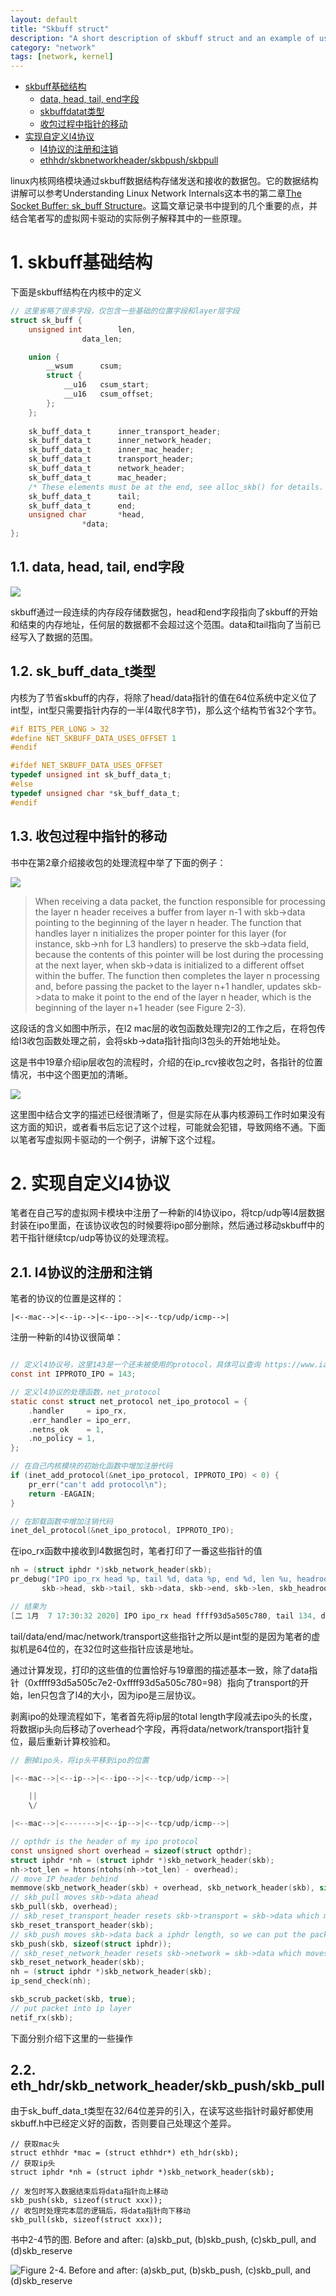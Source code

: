 ```yaml
---
layout: default
title: "Skbuff struct"
description: "A short description of skbuff struct and an example of using skbuff related functions"
category: "network"
tags: [network, kernel]
---
```


<!-- TOC -->

- [skbuff基础结构](#skbuff基础结构)
    - [data, head, tail, end字段](#data-head-tail-end字段)
    - [skbuffdatat类型](#skbuffdatat类型)
    - [收包过程中指针的移动](#收包过程中指针的移动)
- [实现自定义l4协议](#实现自定义l4协议)
    - [l4协议的注册和注销](#l4协议的注册和注销)
    - [ethhdr/skbnetworkheader/skbpush/skbpull](#ethhdrskbnetworkheaderskbpushskbpull)

<!-- /TOC -->

linux内核网络模块通过skbuff数据结构存储发送和接收的数据包。它的数据结构讲解可以参考Understanding Linux Network Internals这本书的第二章[The Socket Buffer: sk_buff Structure](http://www.embeddedlinux.org.cn/linux_net/0596002556/understandlni-CHP-2-SECT-1.html])。这篇文章记录书中提到的几个重要的点，并结合笔者写的虚拟网卡驱动的实际例子解释其中的一些原理。

# 1. skbuff基础结构

下面是skbuff结构在内核中的定义

```c
// 这里省略了很多字段，仅包含一些基础的位置字段和layer层字段
struct sk_buff {
	unsigned int		len,
				data_len;

	union {
		__wsum		csum;
		struct {
			__u16	csum_start;
			__u16	csum_offset;
		};
	};
	
	sk_buff_data_t		inner_transport_header;
	sk_buff_data_t		inner_network_header;
	sk_buff_data_t		inner_mac_header;
	sk_buff_data_t		transport_header;
	sk_buff_data_t		network_header;
	sk_buff_data_t		mac_header;
	/* These elements must be at the end, see alloc_skb() for details.  */
	sk_buff_data_t		tail;
	sk_buff_data_t		end;
	unsigned char		*head,
				*data;
};
```

## 1.1. data, head, tail, end字段

![](/images/skbuff/understandlni_0202.jpg)

skbuff通过一段连续的内存段存储数据包，head和end字段指向了skbuff的开始和结束的内存地址，任何层的数据都不会超过这个范围。data和tail指向了当前已经写入了数据的范围。

## 1.2. sk_buff_data_t类型

内核为了节省skbuff的内存，将除了head/data指针的值在64位系统中定义位了int型，int型只需要指针内存的一半(4取代8字节)，那么这个结构节省32个字节。

```c
#if BITS_PER_LONG > 32
#define NET_SKBUFF_DATA_USES_OFFSET 1
#endif

#ifdef NET_SKBUFF_DATA_USES_OFFSET
typedef unsigned int sk_buff_data_t;
#else
typedef unsigned char *sk_buff_data_t;
#endif
```

## 1.3. 收包过程中指针的移动

书中在第2章介绍接收包的处理流程中举了下面的例子：

![](/images/skbuff/understandlni_0203.jpg)

> When receiving a data packet, the function responsible for processing the layer n header receives a buffer from layer n-1 with skb->data pointing to the beginning of the layer n header. The function that handles layer n initializes the proper pointer for this layer (for instance, skb->nh for L3 handlers) to preserve the skb->data field, because the contents of this pointer will be lost during the processing at the next layer, when skb->data is initialized to a different offset within the buffer. The function then completes the layer n processing and, before passing the packet to the layer n+1 handler, updates skb->data to make it point to the end of the layer n header, which is the beginning of the layer n+1 header (see Figure 2-3).

这段话的含义如图中所示，在l2 mac层的收包函数处理完l2的工作之后，在将包传给l3收包函数处理之前，会将skb->data指针指向l3包头的开始地址处。

这是书中19章介绍ip层收包的流程时，介绍的在ip_rcv接收包之时，各指针的位置情况，书中这个图更加的清晰。

![](/images/skbuff/understandlni_1901.jpg)

这里图中结合文字的描述已经很清晰了，但是实际在从事内核源码工作时如果没有这方面的知识，或者看书后忘记了这个过程，可能就会犯错，导致网络不通。下面以笔者写虚拟网卡驱动的一个例子，讲解下这个过程。

# 2. 实现自定义l4协议

笔者在自己写的虚拟网卡模块中注册了一种新的l4协议ipo，将tcp/udp等l4层数据封装在ipo里面，在该协议收包的时候要将ipo部分删除，然后通过移动skbuff中的若干指针继续tcp/udp等协议的处理流程。

## 2.1. l4协议的注册和注销

笔者的协议的位置是这样的：

```
|<--mac-->|<--ip-->|<--ipo-->|<--tcp/udp/icmp-->|
```

注册一种新的l4协议很简单：

```c

// 定义l4协议号，这里143是一个还未被使用的protocol，具体可以查询 https://www.iana.org/assignments/protocol-numbers/protocol-numbers.xhtml
const int IPPROTO_IPO = 143;

// 定义l4协议的处理函数，net_protocol
static const struct net_protocol net_ipo_protocol = {
	.handler     = ipo_rx,
	.err_handler = ipo_err,
	.netns_ok    = 1,
	.no_policy = 1,
};

// 在自己内核模块的初始化函数中增加注册代码
if (inet_add_protocol(&net_ipo_protocol, IPPROTO_IPO) < 0) {
	pr_err("can't add protocol\n");
	return -EAGAIN;
}

// 在卸载函数中增加注销代码
inet_del_protocol(&net_ipo_protocol, IPPROTO_IPO);
```

在ipo_rx函数中接收到l4数据包时，笔者打印了一番这些指针的值

```c
nh = (struct iphdr *)skb_network_header(skb);
pr_debug("IPO ipo_rx head %p, tail %d, data %p, end %d, len %u, headroom %d, mac %d, network %d, transport %d, ip payload len %d\n",
	   skb->head, skb->tail, skb->data, skb->end, skb->len, skb_headroom(skb), skb->mac_header, skb->network_header, skb->transport_header, ntohs(nh->tot_len));

// 结果为
[二 1月  7 17:30:32 2020] IPO ipo_rx head ffff93d5a505c780, tail 134, data ffff93d5a505c7e2, end 192, len 36, headroom 98, mac 64, network 78, transport 98, ip payload len 56
```

tail/data/end/mac/network/transport这些指针之所以是int型的是因为笔者的虚拟机是64位的，在32位时这些指针应该是地址。

通过计算发现，打印的这些值的位置恰好与19章图的描述基本一致，除了data指针（0xffff93d5a505c7e2-0xffff93d5a505c780=98）指向了transport的开始，len只包含了l4的大小，因为ipo是三层协议。

剥离ipo的处理流程如下，笔者首先将ip层的total length字段减去ipo头的长度，将数据ip头向后移动了overhead个字段，再将data/network/transport指针复位，最后重新计算校验和。

```c
// 删掉ipo头，将ip头平移到ipo的位置

|<--mac-->|<--ip-->|<--ipo-->|<--tcp/udp/icmp-->|

    ||
    \/

|<--mac-->|<------->|<--ip-->|<--tcp/udp/icmp-->|

// opthdr is the header of my ipo protocol
const unsigned short overhead = sizeof(struct opthdr);
struct iphdr *nh = (struct iphdr *)skb_network_header(skb);
nh->tot_len = htons(ntohs(nh->tot_len) - overhead);
// move IP header behind
memmove(skb_network_header(skb) + overhead, skb_network_header(skb), sizeof(struct iphdr));
// skb_pull moves skb->data ahead
skb_pull(skb, overhead);
// skb_reset_transport_header resets skb->transport = skb->data which moves transport ahead overhead bytes
skb_reset_transport_header(skb);
// skb_push moves skb->data back a iphdr length, so we can put the packet into ip stack via netif_rx
skb_push(skb, sizeof(struct iphdr));
// skb_reset_network_header resets skb->network = skb->data which moves network ahead overhead bytes
skb_reset_network_header(skb);
nh = (struct iphdr *)skb_network_header(skb);
ip_send_check(nh);

skb_scrub_packet(skb, true);
// put packet into ip layer
netif_rx(skb);
```

下面分别介绍下这里的一些操作

## 2.2. eth_hdr/skb_network_header/skb_push/skb_pull

由于sk_buff_data_t类型在32/64位差异的引入，在读写这些指针时最好都使用skbuff.h中已经定义好的函数，否则要自己处理这个差异。

```
// 获取mac头
struct ethhdr *mac = (struct ethhdr*) eth_hdr(skb);
// 获取ip头
struct iphdr *nh = (struct iphdr *)skb_network_header(skb);

// 发包时写入数据结束后将data指针向上移动
skb_push(skb, sizeof(struct xxx));
// 收包时处理完本层的逻辑后，将data指针向下移动
skb_pull(skb, sizeof(struct xxx));
```

书中2-4节的图. Before and after: (a)skb_put, (b)skb_push, (c)skb_pull, and (d)skb_reserve

![Figure 2-4. Before and after: (a)skb_put, (b)skb_push, (c)skb_pull, and (d)skb_reserve](/images/skbuff/understandlni_0204.jpg)
